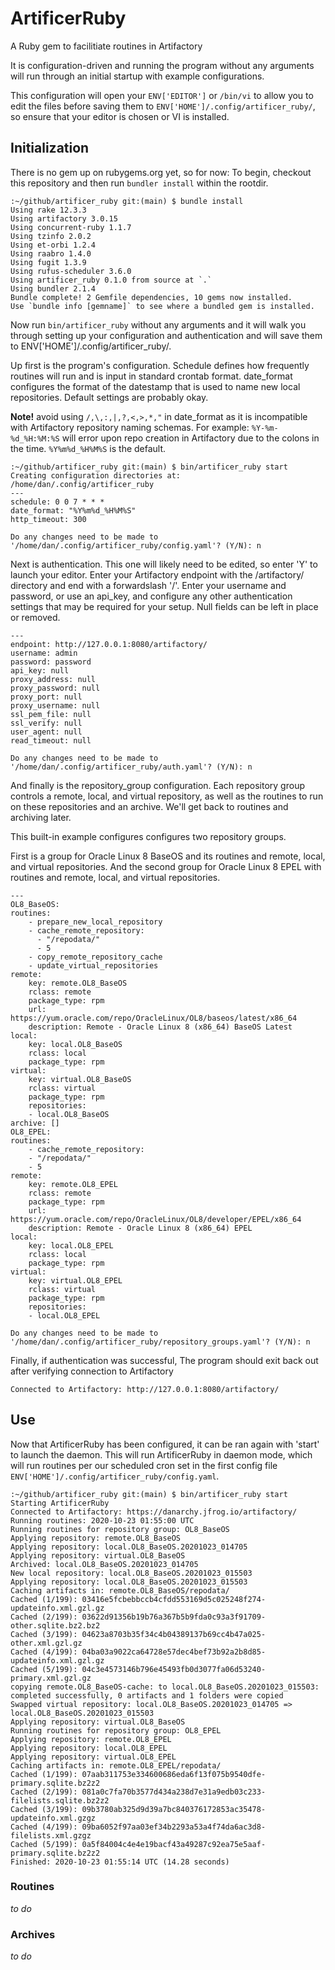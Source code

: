 # ArtificerRuby
A Ruby gem to facilitiate routines in Artifactory

It is configuration-driven and running the program without any arguments
will run through an initial startup with example configurations. 

This configuration will open your `ENV['EDITOR']` or `/bin/vi` to allow you
to edit the files before saving them to `ENV['HOME']/.config/artificer_ruby/`,
so ensure that your editor is chosen or VI is installed.

## Initialization
There is no gem up on rubygems.org yet, so for now:
To begin, checkout this repository and then run `bundler install` within the rootdir.

    :~/github/artificer_ruby git:(main) $ bundle install
    Using rake 12.3.3
    Using artifactory 3.0.15
    Using concurrent-ruby 1.1.7
    Using tzinfo 2.0.2
    Using et-orbi 1.2.4
    Using raabro 1.4.0
    Using fugit 1.3.9
    Using rufus-scheduler 3.6.0
    Using artificer_ruby 0.1.0 from source at `.`
    Using bundler 2.1.4
    Bundle complete! 2 Gemfile dependencies, 10 gems now installed.
    Use `bundle info [gemname]` to see where a bundled gem is installed.

Now run `bin/artificer_ruby` without any arguments and it will walk you through
setting up your configuration and authentication and will save them to 
ENV['HOME']/.config/artificer_ruby/.

Up first is the program's configuration. Schedule defines how frequently routines will
run and is input in standard crontab format. date_format configures the format of the
datestamp that is used to name new local repositories. Default settings are probably okay.

**Note!** avoid using `/,\,:,|,?,<,>,*,"` in date_format as it is incompatible with
Artifactory repository naming schemas. For example: `%Y-%m-%d_%H:%M:%S` will error upon
repo creation in Artifactory due to the colons in the time. `%Y%m%d_%H%M%S` is the default.

    :~/github/artificer_ruby git:(main) $ bin/artificer_ruby start
    Creating configuration directories at: /home/dan/.config/artificer_ruby
    ---
    schedule: 0 0 7 * * *
    date_format: "%Y%m%d_%H%M%S"
    http_timeout: 300

    Do any changes need to be made to '/home/dan/.config/artificer_ruby/config.yaml'? (Y/N): n

Next is authentication. This one will likely need to be edited, so enter 'Y' to launch your editor.
Enter your Artifactory endpoint with the /artifactory/ directory and end with a forwardslash '/'.
Enter your username and password, or use an api_key, and configure any other authentication settings
that may be required for your setup. Null fields can be left in place or removed.
    
    ---
    endpoint: http://127.0.0.1:8080/artifactory/
    username: admin
    password: password
    api_key: null
    proxy_address: null
    proxy_password: null
    proxy_port: null
    proxy_username: null
    ssl_pem_file: null
    ssl_verify: null
    user_agent: null
    read_timeout: null

    Do any changes need to be made to '/home/dan/.config/artificer_ruby/auth.yaml'? (Y/N): n

And finally is the repository_group configuration. Each repository group controls a remote, local,
and virtual repository, as well as the routines to run on these repositories and an archive. 
We'll get back to routines and archiving later.

This built-in example configures configures two repository groups.

First is a group for Oracle Linux 8 BaseOS and its routines and remote, local, and virtual repositories. 
And the second group for Oracle Linux 8 EPEL with routines and remote, local, and virtual repositories.
    
    ---
    OL8_BaseOS:
    routines:
        - prepare_new_local_repository
        - cache_remote_repository:
          - "/repodata/"
          - 5
        - copy_remote_repository_cache
        - update_virtual_repositories
    remote:
        key: remote.OL8_BaseOS
        rclass: remote
        package_type: rpm
        url: https://yum.oracle.com/repo/OracleLinux/OL8/baseos/latest/x86_64
        description: Remote - Oracle Linux 8 (x86_64) BaseOS Latest
    local:
        key: local.OL8_BaseOS
        rclass: local
        package_type: rpm
    virtual:
        key: virtual.OL8_BaseOS
        rclass: virtual
        package_type: rpm
        repositories:
        - local.OL8_BaseOS
    archive: []
    OL8_EPEL:
    routines:
        - cache_remote_repository:
        - "/repodata/"
        - 5
    remote:
        key: remote.OL8_EPEL
        rclass: remote
        package_type: rpm
        url: https://yum.oracle.com/repo/OracleLinux/OL8/developer/EPEL/x86_64
        description: Remote - Oracle Linux 8 (x86_64) EPEL
    local:
        key: local.OL8_EPEL
        rclass: local
        package_type: rpm
    virtual:
        key: virtual.OL8_EPEL
        rclass: virtual
        package_type: rpm
        repositories:
        - local.OL8_EPEL

    Do any changes need to be made to '/home/dan/.config/artificer_ruby/repository_groups.yaml'? (Y/N): n
    
Finally, if authentication was successful, The program should exit back out after verifying 
connection to Artifactory

    Connected to Artifactory: http://127.0.0.1:8080/artifactory/
    

## Use

Now that ArtificerRuby has been configured, it can be ran again with 'start' to launch the daemon. 
This will run ArtificerRuby in daemon mode, which will run routines per our scheduled cron set
in the first config file `ENV['HOME']/.config/artificer_ruby/config.yaml`. 

    :~/github/artificer_ruby git:(main) $ bin/artificer_ruby start
    Starting ArtificerRuby
    Connected to Artifactory: https://danarchy.jfrog.io/artifactory/
    Running routines: 2020-10-23 01:55:00 UTC
    Running routines for repository group: OL8_BaseOS
    Applying repository: remote.OL8_BaseOS
    Applying repository: local.OL8_BaseOS.20201023_014705
    Applying repository: virtual.OL8_BaseOS
    Archived: local.OL8_BaseOS.20201023_014705
    New local repository: local.OL8_BaseOS.20201023_015503
    Applying repository: local.OL8_BaseOS.20201023_015503
    Caching artifacts in: remote.OL8_BaseOS/repodata/
    Cached (1/199): 03416e5fcbebbccb4cfdd553169d5c025248f274-updateinfo.xml.gzl.gz
    Cached (2/199): 03622d91356b19b76a367b5b9fda0c93a3f91709-other.sqlite.bz2.bz2
    Cached (3/199): 04623a8703b35f34c4b04389137b69cc4b47a025-other.xml.gzl.gz
    Cached (4/199): 04ba03a9022ca64728e57dec4bef73b92a2b8d85-updateinfo.xml.gzl.gz
    Cached (5/199): 04c3e4573146b796e45493fb0d3077fa06d53240-primary.xml.gzl.gz
    copying remote.OL8_BaseOS-cache: to local.OL8_BaseOS.20201023_015503: completed successfully, 0 artifacts and 1 folders were copied
    Swapped virtual repository: local.OL8_BaseOS.20201023_014705 => local.OL8_BaseOS.20201023_015503
    Applying repository: virtual.OL8_BaseOS
    Running routines for repository group: OL8_EPEL
    Applying repository: remote.OL8_EPEL
    Applying repository: local.OL8_EPEL
    Applying repository: virtual.OL8_EPEL
    Caching artifacts in: remote.OL8_EPEL/repodata/
    Cached (1/199): 07aab311753e334600686eda6f13f075b9540dfe-primary.sqlite.bz2z2
    Cached (2/199): 081a0c7fa70b3577d434a238d7e31a9edb03c233-filelists.sqlite.bz2z2
    Cached (3/199): 09b3780ab325d9d39a7bc840376172853ac35478-updateinfo.xml.gzgz
    Cached (4/199): 09ba6052f97aa03ef34b2293a53a4f74da6ac3d8-filelists.xml.gzgz
    Cached (5/199): 0a5f84004c4e4e19bacf43a49287c92ea75e5aaf-primary.sqlite.bz2z2
    Finished: 2020-10-23 01:55:14 UTC (14.28 seconds)
    
### Routines
*to do*

### Archives
*to do*
